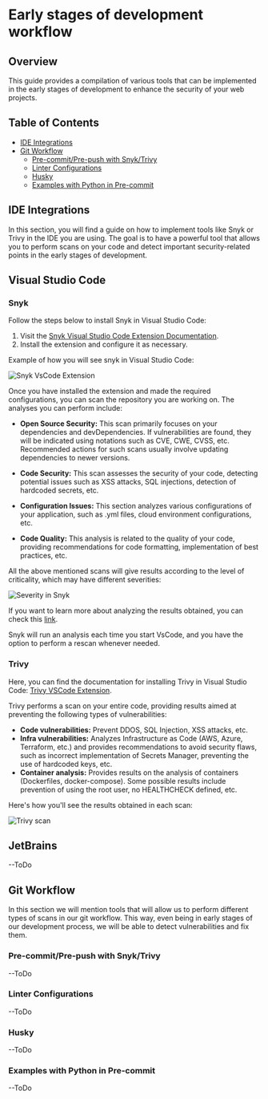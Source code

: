 # Early stages of development workflow

## Overview

This guide provides a compilation of various tools that can be implemented in the early stages of development to enhance the security of your web projects.

## Table of Contents

- [IDE Integrations](#ide-integrations)
- [Git Workflow](#git-workflow)
  - [Pre-commit/Pre-push with Snyk/Trivy](#pre-commitpre-push-with-snyktrivy)
  - [Linter Configurations](#linter-configurations)
  - [Husky](#husky)
  - [Examples with Python in Pre-commit](#examples-with-python-in-pre-commit)

## IDE Integrations

In this section, you will find a guide on how to implement tools like Snyk or Trivy in the IDE you are using. The goal is to have a powerful tool that allows you to perform scans on your code and detect important security-related points in the early stages of development.

## Visual Studio Code

### Snyk

Follow the steps below to install Snyk in Visual Studio Code:

1. Visit the [Snyk Visual Studio Code Extension Documentation](https://docs.snyk.io/integrate-with-snyk/ide-tools/visual-studio-code-extension).
2. Install the extension and configure it as necessary.

Example of how you will see snyk in Visual Studio Code:

![Snyk VsCode Extension](examples/security-assessments-guide/assets/snyk-vscode.png)

Once you have installed the extension and made the required configurations, you can scan the repository you are working on. The analyses you can perform include:

- **Open Source Security:** This scan primarily focuses on your dependencies and devDependencies. If vulnerabilities are found, they will be indicated using notations such as CVE, CWE, CVSS, etc. Recommended actions for such scans usually involve updating dependencies to newer versions.
- **Code Security:** This scan assesses the security of your code, detecting potential issues such as XSS attacks, SQL injections, detection of hardcoded secrets, etc.

- **Configuration Issues:** This section analyzes various configurations of your application, such as .yml files, cloud environment configurations, etc.

- **Code Quality:** This analysis is related to the quality of your code, providing recommendations for code formatting, implementation of best practices, etc.

All the above mentioned scans will give results according to the level of criticality, which may have different severities:

![Severity in Snyk](examples/security-assessments-guide/assets/severity-snyk.png)

If you want to learn more about analyzing the results obtained, you can check this [link](https://docs.snyk.io/integrate-with-snyk/ide-tools/visual-studio-code-extension/view-analysis-results-from-visual-studio-code-extension).

Snyk will run an analysis each time you start VsCode, and you have the option to perform a rescan whenever needed.

### Trivy

Here, you can find the documentation for installing Trivy in Visual Studio Code: [Trivy VSCode Extension](https://github.com/aquasecurity/trivy-vscode-extension).

Trivy performs a scan on your entire code, providing results aimed at preventing the following types of vulnerabilities:

- **Code vulnerabilities:** Prevent DDOS, SQL Injection, XSS attacks, etc.
- **Infra vulnerabilities:** Analyzes Infrastructure as Code (AWS, Azure, Terraform, etc.) and provides recommendations to avoid security flaws, such as incorrect implementation of Secrets Manager, preventing the use of hardcoded keys, etc.
- **Container analysis:** Provides results on the analysis of containers (Dockerfiles, docker-compose). Some possible results include prevention of using the root user, no HEALTHCHECK defined, etc.

Here's how you'll see the results obtained in each scan:

![Trivy scan](examples/security-assessments-guide/assets/trivy.png)

## JetBrains

--ToDo

## Git Workflow

In this section we will mention tools that will allow us to perform different types of scans in our git workflow. This way, even being in early stages of our development process, we will be able to detect vulnerabilities and fix them.

### Pre-commit/Pre-push with Snyk/Trivy

--ToDo

### Linter Configurations

--ToDo

### Husky

--ToDo

### Examples with Python in Pre-commit

--ToDo
